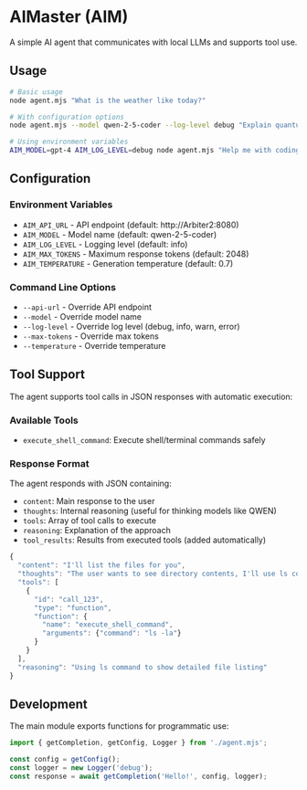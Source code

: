 # AIMaster (AIM)

A simple AI agent that communicates with local LLMs and supports tool use.

## Usage

```bash
# Basic usage
node agent.mjs "What is the weather like today?"

# With configuration options
node agent.mjs --model qwen-2-5-coder --log-level debug "Explain quantum computing"

# Using environment variables
AIM_MODEL=gpt-4 AIM_LOG_LEVEL=debug node agent.mjs "Help me with coding"
```

## Configuration

### Environment Variables
- `AIM_API_URL` - API endpoint (default: http://Arbiter2:8080)
- `AIM_MODEL` - Model name (default: qwen-2-5-coder)
- `AIM_LOG_LEVEL` - Logging level (default: info)
- `AIM_MAX_TOKENS` - Maximum response tokens (default: 2048)
- `AIM_TEMPERATURE` - Generation temperature (default: 0.7)

### Command Line Options
- `--api-url` - Override API endpoint
- `--model` - Override model name
- `--log-level` - Override log level (debug, info, warn, error)
- `--max-tokens` - Override max tokens
- `--temperature` - Override temperature

## Tool Support

The agent supports tool calls in JSON responses with automatic execution:

### Available Tools
- `execute_shell_command`: Execute shell/terminal commands safely

### Response Format
The agent responds with JSON containing:
- `content`: Main response to the user
- `thoughts`: Internal reasoning (useful for thinking models like QWEN)
- `tools`: Array of tool calls to execute
- `reasoning`: Explanation of the approach
- `tool_results`: Results from executed tools (added automatically)

```javascript
{
  "content": "I'll list the files for you",
  "thoughts": "The user wants to see directory contents, I'll use ls command",
  "tools": [
    {
      "id": "call_123",
      "type": "function",
      "function": {
        "name": "execute_shell_command",
        "arguments": {"command": "ls -la"}
      }
    }
  ],
  "reasoning": "Using ls command to show detailed file listing"
}
```

## Development

The main module exports functions for programmatic use:

```javascript
import { getCompletion, getConfig, Logger } from './agent.mjs';

const config = getConfig();
const logger = new Logger('debug');
const response = await getCompletion('Hello!', config, logger);
```